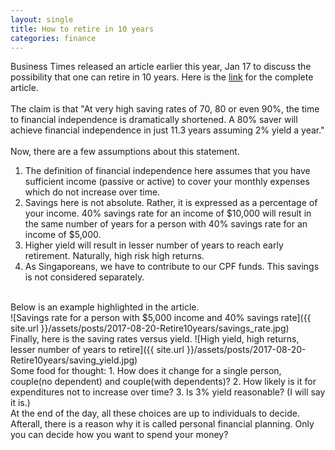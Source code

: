 ```yaml
---
layout: single
title: How to retire in 10 years
categories: finance
---
```


Business Times released an article earlier this year, Jan 17 to discuss the possibility that one can
retire in 10 years. Here is the [link](http://www.asiaone.com/business/how-retire-10-years) for the 
complete article.
<br />
<br />
The claim is that "At very high saving rates of 70, 80 or even 90%, the time to financial independence is
dramatically shortened. A 80% saver will achieve financial independence in just 11.3 years assuming 2% yield a year."
<br />
<br />
Now, there are a few assumptions about this statement. <br />
1. The definition of financial independence here assumes that you have sufficient income (passive or active) to cover
your monthly expenses which do not increase over time. 
2. Savings here is not absolute. Rather, it is expressed as a percentage of your income. 40% savings rate for an 
income of $10,000 will result in the same number of years for a person with 40% savings rate for an income of $5,000.
3. Higher yield will result in lesser number of years to reach early retirement. Naturally, high risk high returns.
4. As Singaporeans, we have to contribute to our CPF funds. This savings is not considered separately.

<br />
Below is an example highlighted in the article.
<br />
![Savings rate for a person with $5,000 income and 40% savings rate]({{ site.url }}/assets/posts/2017-08-20-Retire10years/savings_rate.jpg)
<br />
Finally, here is the saving rates versus yield.
![High yield, high returns, lesser number of years to retire]({{ site.url }}/assets/posts/2017-08-20-Retire10years/saving_yield.jpg)
<br />
Some food for thought:
1. How does it change for a single person, couple(no dependent) and couple(with dependents)?
2. How likely is it for expenditures not to increase over time?
3. Is 3% yield reasonable? (I will say it is.)

<br />
At the end of the day, all these choices are up to individuals to decide. Afterall, there is a reason why it is called personal financial
planning. Only you can decide how you want to spend your money?
